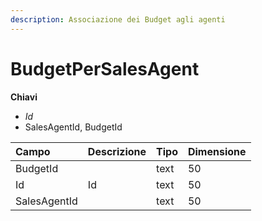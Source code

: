 ```yaml
---
description: Associazione dei Budget agli agenti
---
```


# BudgetPerSalesAgent

**Chiavi**

* _Id_
* SalesAgentId, BudgetId

| Campo | Descrizione | Tipo | Dimensione |
| :--- | :--- | :--- | :--- |
| BudgetId |  | text | 50 |
| Id | Id | text | 50 |
| SalesAgentId |  | text | 50 |

